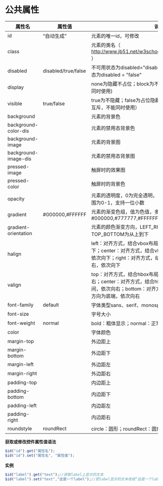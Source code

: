 # 公共属性

| 属性名 | 属性值 | 说明 |
| ------------ | ------------ | ------------ |
| id | “自动生成” | 元素的唯一id，可修改 |
| class |   | 元素的类名（ http://www.jb51.net/w3school/tags/att_standard_class.htm ） |
| disabled | disabled/true/false | 不可用状态为disabled="disabled"或disabled = "true";可用状态为disabled = "false" |
| display |   | none为隐藏不占位；block为不隐藏(与visible属性互斥，不能同时使用) |
| visible | true/false | true为不隐藏；false为占位隐藏，默认为true（与display属性互斥，不能同时使用） |
| background |   | 元素的背景色 |
| background-color-dis |   | 元素的禁用态背景色 |
| background-image |   | 元素的背景图 |
| background-image-dis |   | 元素的禁用态背景图 |
| pressed-image |   | 触屏时的效果图 |
| pressed-color |   | 触屏时的背景色 |
| opacity |   | 元素的透明度，0为完全透明，1为不透明，默认值为1；取值范围为0-1，支持一位小数 |
| gradient | #000000,#FFFFFF | 元素的渐变色组，值为色值，多个色值用","号分割，如：#000000,#777777,#FFFFFF |
| gradient-orientation |   | 元素的颜色渐变方向，LEFT_RIGHT为从左到右，TOP_BOTTOM为从上到下 |
| halign |   | left：对齐方式，结合vbox布局使用，水平方向为左，依次向下；center：对齐方式，结合vbox布局使用，水平方向为中，依次向下；right：对齐方式，结合vbox布局使用，水平方向为右，依次向下 |
| valign |   | top：对齐方式，结合hbox布局使用，竖值方向为上，依次向右；center：对齐方式，结合hbox布局使用，竖值方向为中间，依次向右；bottom：对齐方式，结合hbox布局使用，竖值方向为底端，依次向右 |
| font-family | default | 字体类型sans、serif、monospace |
| font-size |   | 字号大小 |
| font-weight | normal | bold：粗体显示；normal：正常大小 |
| color |   | 字体颜色 |
| margin-top |   | 外边距上 |
| margin-bottom |   | 外边距下 |
| margin-left |   | 外边距左 |
| margin-right |   | 外边距右 |
| padding-top |   | 内边距上 |
| padding-bottom |   | 内边距下 |
| padding-left |   | 内边距左 |
| padding-right |   | 内边距右 |
| roundstyle | roundRect | circle：圆形；roundRect：圆角矩形，默认值 |

**获取或修改控件属性值语法**

```javascript
$id("id").get("属性名");
$id("id").set("属性名", "属性值");
```

**实例**
```javascript
$id("label").get("text");//获取label上显示的文本
$id("label").set("text","这是一个label");//把label显示的文本改成“这是一个label”
```

